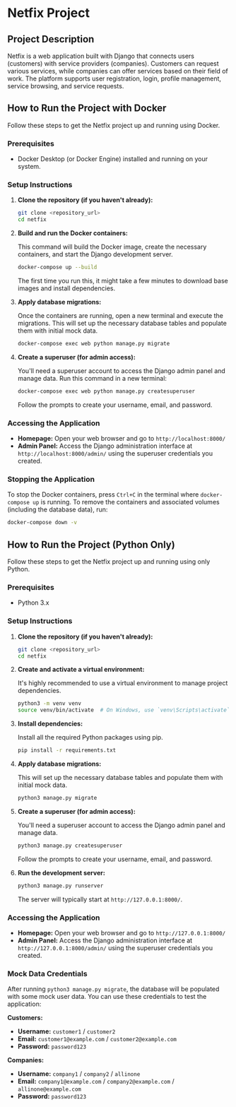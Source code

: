 # Netfix Project

## Project Description

Netfix is a web application built with Django that connects users (customers) with service providers (companies). Customers can request various services, while companies can offer services based on their field of work. The platform supports user registration, login, profile management, service browsing, and service requests.

## How to Run the Project with Docker

Follow these steps to get the Netfix project up and running using Docker.

### Prerequisites

-   Docker Desktop (or Docker Engine) installed and running on your system.

### Setup Instructions

1.  **Clone the repository (if you haven't already):**

    ```bash
    git clone <repository_url>
    cd netfix
    ```

2.  **Build and run the Docker containers:**

    This command will build the Docker image, create the necessary containers, and start the Django development server.

    ```bash
    docker-compose up --build
    ```

    The first time you run this, it might take a few minutes to download base images and install dependencies.

3.  **Apply database migrations:**

    Once the containers are running, open a new terminal and execute the migrations. This will set up the necessary database tables and populate them with initial mock data.

    ```bash
    docker-compose exec web python manage.py migrate
    ```

4.  **Create a superuser (for admin access):**

    You'll need a superuser account to access the Django admin panel and manage data. Run this command in a new terminal:

    ```bash
    docker-compose exec web python manage.py createsuperuser
    ```
    Follow the prompts to create your username, email, and password.

### Accessing the Application

-   **Homepage:** Open your web browser and go to `http://localhost:8000/`
-   **Admin Panel:** Access the Django administration interface at `http://localhost:8000/admin/` using the superuser credentials you created.

### Stopping the Application

To stop the Docker containers, press `Ctrl+C` in the terminal where `docker-compose up` is running. To remove the containers and associated volumes (including the database data), run:

```bash
docker-compose down -v
```

## How to Run the Project (Python Only)

Follow these steps to get the Netfix project up and running using only Python.

### Prerequisites

-   Python 3.x

### Setup Instructions

1.  **Clone the repository (if you haven't already):**

    ```bash
    git clone <repository_url>
    cd netfix
    ```

2.  **Create and activate a virtual environment:**

    It's highly recommended to use a virtual environment to manage project dependencies.

    ```bash
    python3 -m venv venv
    source venv/bin/activate  # On Windows, use `venv\Scripts\activate`
    ```

3.  **Install dependencies:**

    Install all the required Python packages using pip.

    ```bash
    pip install -r requirements.txt
    ```

4.  **Apply database migrations:**

    This will set up the necessary database tables and populate them with initial mock data.

    ```bash
    python3 manage.py migrate
    ```

5.  **Create a superuser (for admin access):**

    You'll need a superuser account to access the Django admin panel and manage data.

    ```bash
    python3 manage.py createsuperuser
    ```
    Follow the prompts to create your username, email, and password.

6.  **Run the development server:**

    ```bash
    python3 manage.py runserver
    ```

    The server will typically start at `http://127.0.0.1:8000/`.

### Accessing the Application

-   **Homepage:** Open your web browser and go to `http://127.0.0.1:8000/`
-   **Admin Panel:** Access the Django administration interface at `http://127.0.0.1:8000/admin/` using the superuser credentials you created.

### Mock Data Credentials

After running `python3 manage.py migrate`, the database will be populated with some mock user data. You can use these credentials to test the application:

**Customers:**
-   **Username:** `customer1` / `customer2`
-   **Email:** `customer1@example.com` / `customer2@example.com`
-   **Password:** `password123`

**Companies:**
-   **Username:** `company1` / `company2` / `allinone`
-   **Email:** `company1@example.com` / `company2@example.com` / `allinone@example.com`
-   **Password:** `password123`